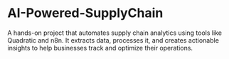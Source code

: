 # AI-Powered-SupplyChain
A hands-on project that automates supply chain analytics using tools like Quadratic and n8n. It extracts data, processes it, and creates actionable insights to help businesses track and optimize their operations.
